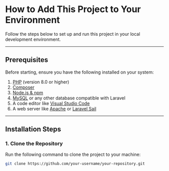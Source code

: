 # How to Add This Project to Your Environment

Follow the steps below to set up and run this project in your local development environment.

---

## Prerequisites

Before starting, ensure you have the following installed on your system:

1. [PHP](https://www.php.net/downloads) (version 8.0 or higher)
2. [Composer](https://getcomposer.org/download/)
3. [Node.js & npm](https://nodejs.org/en/)
4. [MySQL](https://dev.mysql.com/downloads/) or any other database compatible with Laravel
5. A code editor like [Visual Studio Code](https://code.visualstudio.com/)
6. A web server like [Apache](https://httpd.apache.org/) or [Laravel Sail](https://laravel.com/docs/sail)

---

## Installation Steps

### 1. Clone the Repository

Run the following command to clone the project to your machine:

```bash
git clone https://github.com/your-username/your-repository.git
